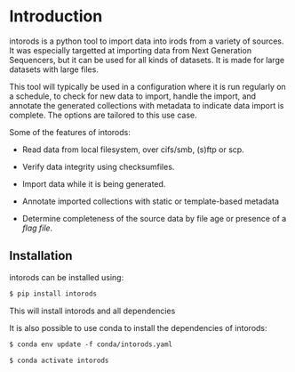 # Introduction

intorods is a python tool to import data into irods from a variety of sources.
It was especially targetted at importing data from Next Generation Sequencers, but it can
be used for all kinds of datasets. It is made for large datasets with large files.

This tool will typically be used in a configuration where it is run regularly on a schedule,
to check for new data to import, handle the import, and annotate the generated collections with
metadata to indicate data import is complete. The options are tailored to this use case.

Some of the features of intorods:


* Read data from local filesystem, over cifs/smb, (s)ftp or scp.


* Verify data integrity using checksumfiles.


* Import data while it is being generated.


* Annotate imported collections with static or template-based metadata


* Determine completeness of the source data by file age or presence of a *flag file*.

## Installation

intorods can be installed using:

```default
$ pip install intorods
```

This will install intorods and all dependencies

It is also possible to use conda to install the dependencies of intorods:

```default
$ conda env update -f conda/intorods.yaml

$ conda activate intorods
```
